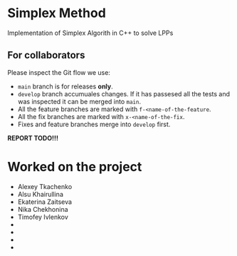 # Simplex Method
Implementation of Simplex Algorith in C++ to solve LPPs

## For collaborators
Please inspect the Git flow we use:
- `main` branch is for releases **only**.
- `develop` branch accumuales changes. If it has passesed all the tests and was inspected it can be merged into `main`.
- All the feature branches are marked with `f-<name-of-the-feature`.
- All the fix branches are marked with `x-<name-of-the-fix`.
- Fixes and feature branches merge into `develop` first.

**REPORT TODO!!!**

# Worked on the project
- Alexey Tkachenko
- Alsu Khairullina
- Ekaterina Zaitseva
- Nika Chekhonina
- Timofey Ivlenkov
- 
- 
- 
- 

